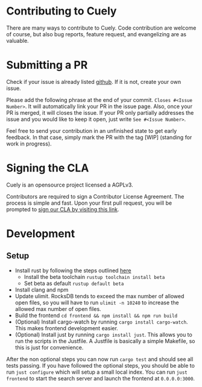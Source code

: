 # Contributing to Cuely
There are many ways to contribute to Cuely.
Code contribution are welcome of course, but also
bug reports, feature request, and evangelizing are as valuable.

# Submitting a PR
Check if your issue is already listed [github](https://github.com/cuely/cuely/issues).
If it is not, create your own issue.

Please add the following phrase at the end of your commit.  `Closes #<Issue Number>`.
It will automatically link your PR in the issue page. Also, once your PR is merged, it will
closes the issue. If your PR only partially addresses the issue and you would like to
keep it open, just write `See #<Issue Number>`.

Feel free to send your contribution in an unfinished state to get early feedback.
In that case, simply mark the PR with the tag [WIP] (standing for work in progress).

# Signing the CLA
Cuely is an opensource project licensed a AGPLv3.

Contributors are required to sign a Contributor License Agreement.
The process is simple and fast. Upon your first pull request, you will be prompted to
[sign our CLA by visiting this link](https://cla-assistant.io/cuely/cuely).

# Development
## Setup
* Install rust by following the steps outlined [here](https://www.rust-lang.org/tools/install)
    * Install the beta toolchain `rustup toolchain install beta`
    * Set beta as default `rustup default beta`
* Install clang and npm
* Update ulimit. RocksDB tends to exceed the max number of allowed open files, so you will have to run `ulimit -n 10240` to increase the allowed max number of open files.
* Build the frontend `cd frontend && npm install && npm run build`
* (Optional) Install cargo-watch by running `cargo install cargo-watch`. This makes frontend development easier.
* (Optional) Install just by running `cargo install just`. This allows you to run the scripts in the Justfile. A Justfile is basically a simple Makefile, so this is just for convenience.
  
After the non optional steps you can now run `cargo test` and should see all tests passing. If you have followed the optional steps, you should be able to run `just configure` which will setup a small local index. You can run `just frontend` to start the search server and launch the frontend at `0.0.0.0:3000`.
